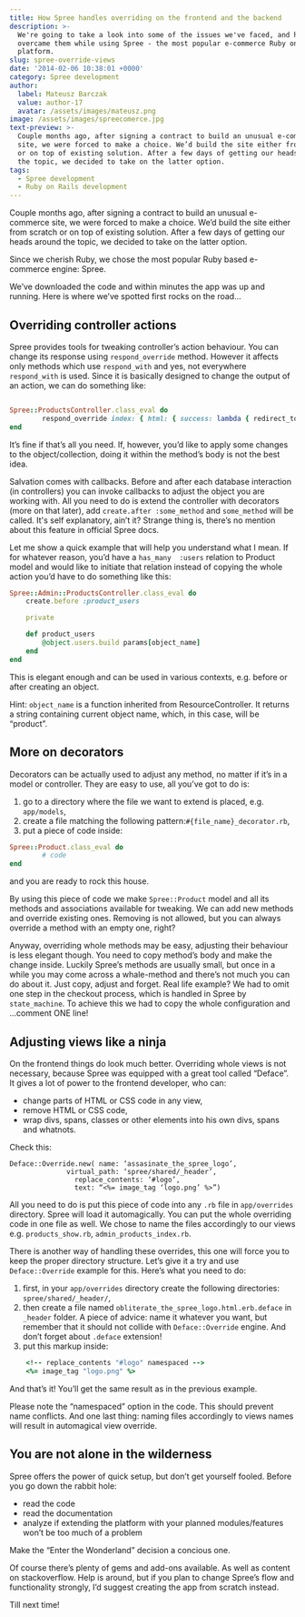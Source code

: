 ```yaml
---
title: How Spree handles overriding on the frontend and the backend
description: >-
  We're going to take a look into some of the issues we've faced, and how we
  overcame them while using Spree - the most popular e-commerce Ruby on Rails
  platform.
slug: spree-override-views
date: '2014-02-06 10:38:01 +0000'
category: Spree development
author:
  label: Mateusz Barczak
  value: author-17
  avatar: /assets/images/mateusz.png
image: /assets/images/spreecomerce.jpg
text-preview: >-
  Couple months ago, after signing a contract to build an unusual e-commerce
  site, we were forced to make a choice. We’d build the site either from scratch
  or on top of existing solution. After a few days of getting our heads around
  the topic, we decided to take on the latter option.
tags:
  - Spree development
  - Ruby on Rails development
---
```


Couple months ago, after signing a contract to build an unusual e-commerce site, we were forced to make a choice. We’d build the site either from scratch or on top of existing solution. After a few days of getting our heads around the topic, we decided to take on the latter option.

Since we cherish Ruby, we chose the most popular Ruby based e-commerce engine: Spree.

We’ve downloaded the code and within minutes the app was up and running. Here is where we’ve spotted first rocks on the road...

Overriding controller actions
-----------------------------

Spree provides tools for tweaking controller’s action behaviour. You can change its response using `respond_override` method. However it affects only methods which use `respond_with` and yes, not everywhere `respond_with` is used. Since it is basically designed to change the output of an action, we can do something like:

```ruby

Spree::ProductsController.class_eval do
		respond_override index: { html: { success: lambda { redirect_to spree.root_path } } }
end
```

It’s fine if that’s all you need. If, however, you’d like to apply some changes to the object/collection, doing it within the method’s body is not the best idea.

Salvation comes with callbacks. Before and after each database interaction (in controllers) you can invoke callbacks to adjust the object you are working with. All you need to do is extend the controller with decorators (more on that later), add `create.after :some_method` and `some_method` will be called. It's self explanatory, ain’t it? Strange thing is, there’s no mention about this feature in official Spree docs.

Let me show a quick example that will help you understand what I mean. If for whatever reason, you’d have a `has_many  :users` relation to Product model and would like to initiate that relation instead of copying the whole action you’d have to do something like this:

```ruby
Spree::Admin::ProductsController.class_eval do
	create.before :product_users

	private

	def product_users
		@object.users.build params[object_name]
	end
end

```

This is elegant enough and can be used in various contexts, e.g. before or after creating an object.

Hint: `object_name` is a function inherited from ResourceController. It returns a string containing current object name, which, in this case, will be “product”.

More on decorators
------------------

Decorators can be actually used to adjust any method, no matter if it’s in a model or controller. They are easy to use, all you’ve got to do is:

1. go to a directory where the file we want to extend is placed, e.g. `app/models`,
2. create a file matching the following pattern:`#{file_name}_decorator.rb`,
3. put a piece of code inside:

```ruby
Spree::Product.class_eval do
		# code
end
```

and you are ready to rock this house.

By using this piece of code we make `Spree::Product` model and all its methods and associations available for tweaking. We can add new methods and override existing ones. Removing is not allowed, but you can always override a method with an empty one, right?

Anyway, overriding whole methods may be easy, adjusting their behaviour is less elegant though. You need to copy method’s body and make the change inside. Luckily Spree’s methods are usually small, but once in a while you may come across a whale-method and there’s not much you can do about it. Just copy, adjust and forget. Real life example? We had to omit one step in the checkout process, which is handled in Spree by `state_machine`. To achieve this we had to copy the whole configuration and ...comment ONE line!

Adjusting views like a ninja
--------------------------

On the frontend things do look much better. Overriding whole views is not necessary, because Spree was equipped with a great tool called “Deface”. It gives a lot of power to the frontend developer, who can:
*	change parts of HTML or CSS code in any view,
*	remove HTML or CSS code,
* wrap divs, spans, classes or other elements into his own divs, spans and whatnots.

Check this:
```
Deface::Override.new( name: ‘assasinate_the_spree_logo’,
			  virtual_path: ‘spree/shared/_header’,
				replace_contents: ‘#logo’,
				text: “<%= image_tag ‘logo.png’ %>”)
```

All you need to do is put this piece of code into any `.rb` file in `app/overrides` directory. Spree will load it automagically. You can put the whole overriding code in one file as well. We chose to name the files accordingly to our views e.g. `products_show.rb`, `admin_products_index.rb`.

There is another way of handling these overrides, this one will force you to keep the proper directory structure. Let’s give it a try and use `Deface::Override` example for this. Here’s what you need to do:

1.	first, in your `app/overrides` directory create the following directories: `spree/shared/_header/`,
2.	then create a file named `obliterate_the_spree_logo.html.erb.deface` in `_header` folder. A piece of advice: name it whatever you want, but remember that it should not collide with `Deface::Override` engine. And don’t forget about `.deface` extension!
3. put this markup inside:

```ruby
	<!-- replace_contents "#logo" namespaced -->
	<%= image_tag "logo.png" %>
```

And that’s it! You’ll get the same result as in the previous example.

Please note the “namespaced” option in the code. This should prevent name conflicts. And one last thing: naming files accordingly to views names will result in automagical view override.

You are not alone in the wilderness
-------------------------------

Spree offers the power of quick setup, but don’t get yourself fooled. Before you go down the rabbit hole:
*  read the code
*  read the documentation
*  analyze if extending the platform with your planned modules/features won’t be too much of a problem

Make the “Enter the Wonderland” decision a concious one.

Of course there’s plenty of gems and add-ons available. As well as content on stackoverflow. Help is around, but if you plan to change Spree’s flow and functionality strongly, I’d suggest creating the app from scratch instead.

Till next time!
